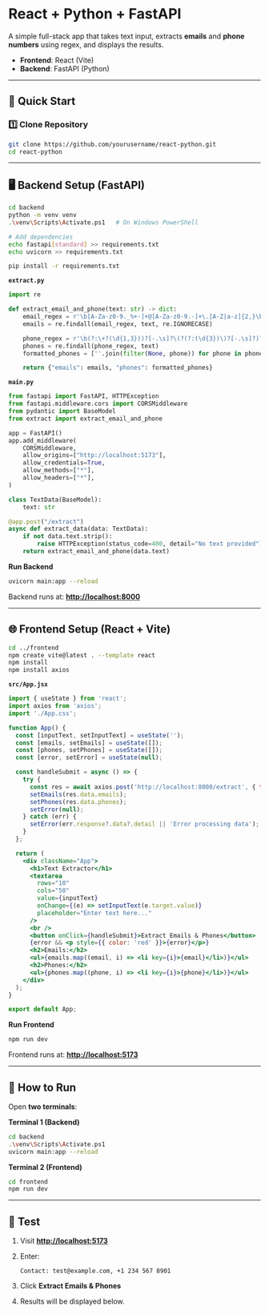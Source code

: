 # React + Python + FastAPI

A simple full-stack app that takes text input, extracts **emails** and **phone numbers** using regex, and displays the results.

* **Frontend**: React (Vite)
* **Backend**: FastAPI (Python)

---

## 🚀 Quick Start

### 1️⃣ Clone Repository

```bash
git clone https://github.com/yourusername/react-python.git
cd react-python
```

---

## 🖥 Backend Setup (FastAPI)

```bash
cd backend
python -m venv venv
.\venv\Scripts\Activate.ps1   # On Windows PowerShell

# Add dependencies
echo fastapi[standard] >> requirements.txt
echo uvicorn >> requirements.txt

pip install -r requirements.txt
```

**`extract.py`**

```python
import re

def extract_email_and_phone(text: str) -> dict:
    email_regex = r'\b[A-Za-z0-9._%+-]+@[A-Za-z0-9.-]+\.[A-Z|a-z]{2,}\b'
    emails = re.findall(email_regex, text, re.IGNORECASE)

    phone_regex = r'\b(?:\+?(\d{1,3}))?[-.\s]?\(?(?:(\d{3})\)?[-.\s]?)?(\d{3})[-.\s]?(\d{4})\b'
    phones = re.findall(phone_regex, text)
    formatted_phones = [''.join(filter(None, phone)) for phone in phones]

    return {"emails": emails, "phones": formatted_phones}
```

**`main.py`**

```python
from fastapi import FastAPI, HTTPException
from fastapi.middleware.cors import CORSMiddleware
from pydantic import BaseModel
from extract import extract_email_and_phone

app = FastAPI()
app.add_middleware(
    CORSMiddleware,
    allow_origins=["http://localhost:5173"],
    allow_credentials=True,
    allow_methods=["*"],
    allow_headers=["*"],
)

class TextData(BaseModel):
    text: str

@app.post("/extract")
async def extract_data(data: TextData):
    if not data.text.strip():
        raise HTTPException(status_code=400, detail="No text provided")
    return extract_email_and_phone(data.text)
```

**Run Backend**

```bash
uvicorn main:app --reload
```

Backend runs at: **[http://localhost:8000](http://localhost:8000)**

---

## 🌐 Frontend Setup (React + Vite)

```bash
cd ../frontend
npm create vite@latest . --template react
npm install
npm install axios
```

**`src/App.jsx`**

```jsx
import { useState } from 'react';
import axios from 'axios';
import './App.css';

function App() {
  const [inputText, setInputText] = useState('');
  const [emails, setEmails] = useState([]);
  const [phones, setPhones] = useState([]);
  const [error, setError] = useState(null);

  const handleSubmit = async () => {
    try {
      const res = await axios.post('http://localhost:8000/extract', { text: inputText });
      setEmails(res.data.emails);
      setPhones(res.data.phones);
      setError(null);
    } catch (err) {
      setError(err.response?.data?.detail || 'Error processing data');
    }
  };

  return (
    <div className="App">
      <h1>Text Extractor</h1>
      <textarea
        rows="10"
        cols="50"
        value={inputText}
        onChange={(e) => setInputText(e.target.value)}
        placeholder="Enter text here..."
      />
      <br />
      <button onClick={handleSubmit}>Extract Emails & Phones</button>
      {error && <p style={{ color: 'red' }}>{error}</p>}
      <h2>Emails:</h2>
      <ul>{emails.map((email, i) => <li key={i}>{email}</li>)}</ul>
      <h2>Phones:</h2>
      <ul>{phones.map((phone, i) => <li key={i}>{phone}</li>)}</ul>
    </div>
  );
}

export default App;
```

**Run Frontend**

```bash
npm run dev
```

Frontend runs at: **[http://localhost:5173](http://localhost:5173)**

---

## 📌 How to Run

Open **two terminals**:

**Terminal 1 (Backend)**

```bash
cd backend
.\venv\Scripts\Activate.ps1
uvicorn main:app --reload
```

**Terminal 2 (Frontend)**

```bash
cd frontend
npm run dev
```

---

## 🧪 Test

1. Visit **[http://localhost:5173](http://localhost:5173)**
2. Enter:

   ```
   Contact: test@example.com, +1 234 567 8901
   ```
3. Click **Extract Emails & Phones**
4. Results will be displayed below.
